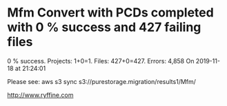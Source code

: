 # Mfm Convert with PCDs completed with 0 % success and 427 failing files

0 % success. Projects: 1+0=1.  Files: 427+0=427. Errors: 4,858  On 2019-11-18 at 21:24:01



Please see: aws s3 sync s3://purestorage.migration/results1/Mfm/

http://www.ryffine.com
